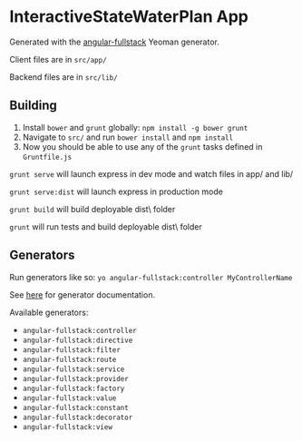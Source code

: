 # InteractiveStateWaterPlan App

Generated with the [angular-fullstack](https://github.com/DaftMonk/generator-angular-fullstack) Yeoman generator.

Client files are in `src/app/`

Backend files are in `src/lib/`

## Building

1. Install `bower` and `grunt` globally: `npm install -g bower grunt`
2. Navigate to `src/` and run `bower install` and `npm install`
3. Now you should be able to use any of the `grunt` tasks defined in `Gruntfile.js`

`grunt serve` will launch express in dev mode and watch files in app/ and lib/

`grunt serve:dist` will launch express in production mode

`grunt build` will build deployable dist\ folder

`grunt` will run tests and build deployable dist\ folder

## Generators

Run generators like so: `yo angular-fullstack:controller MyControllerName`

See [here](https://github.com/yeoman/generator-angular#generators) for generator documentation.

Available generators:

* `angular-fullstack:controller`
* `angular-fullstack:directive`
* `angular-fullstack:filter`
* `angular-fullstack:route`
* `angular-fullstack:service`
* `angular-fullstack:provider`
* `angular-fullstack:factory`
* `angular-fullstack:value`
* `angular-fullstack:constant`
* `angular-fullstack:decorator`
* `angular-fullstack:view`

